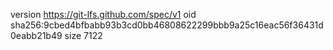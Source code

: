 version https://git-lfs.github.com/spec/v1
oid sha256:9cbed4bfbabb93b3cd0bb46808622299bbb9a25c16eac56f36431d0eabb21b49
size 7122
